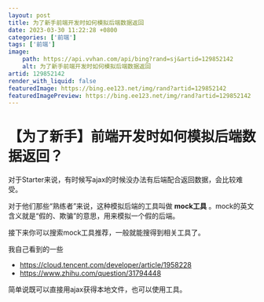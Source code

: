 ```yaml
---
layout: post
title: 为了新手前端开发时如何模拟后端数据返回
date: 2023-03-30 11:22:28 +0800
categories: ['前端']
tags: ['前端']
image:
    path: https://api.vvhan.com/api/bing?rand=sj&artid=129852142
    alt: 为了新手前端开发时如何模拟后端数据返回
artid: 129852142
render_with_liquid: false
featuredImage: https://bing.ee123.net/img/rand?artid=129852142
featuredImagePreview: https://bing.ee123.net/img/rand?artid=129852142
---
```


# 【为了新手】前端开发时如何模拟后端数据返回？

对于Starter来说，有时候写ajax的时候没办法有后端配合返回数据，会比较难受。
  
对于他们那些“熟练者”来说，这种模拟后端的工具叫做
**mock工具**
。mock的英文含义就是“假的、欺骗”的意思，用来模拟一个假的后端。

接下来你可以搜索mock工具推荐，一般就能搜得到相关工具了。

我自己看到的一些

* https://cloud.tencent.com/developer/article/1958228
* https://www.zhihu.com/question/31794448

简单说既可以直接用ajax获得本地文件，也可以使用工具。